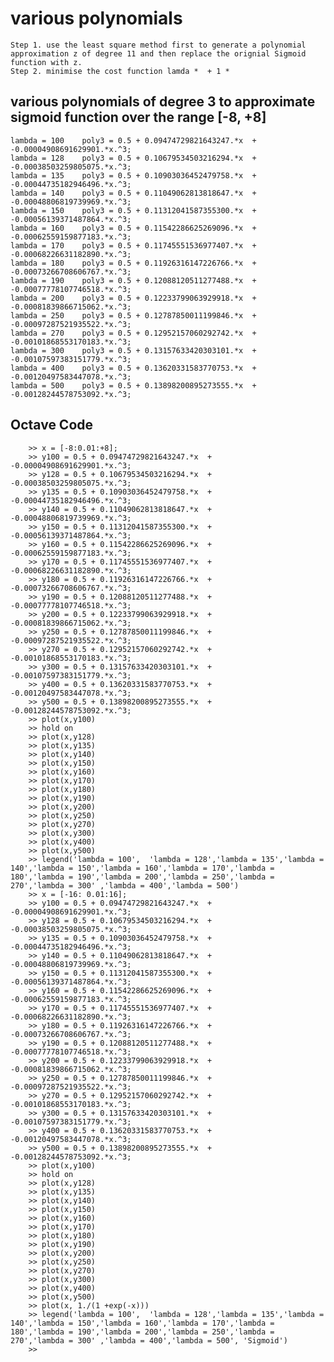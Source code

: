 # various polynomials
    Step 1. use the least square method first to generate a polynomial approximation z of degree 11 and then replace the orignial Sigmoid function with z.
    Step 2. minimise the cost function lamda *  + 1 * 
    
## various polynomials of degree 3 to approximate sigmoid function over the range [-8, +8]
    lambda = 100	poly3 = 0.5 + 0.09474729821643247.*x  + -0.00004908691629901.*x.^3;
    lambda = 128	poly3 = 0.5 + 0.10679534503216294.*x  + -0.00038503259805075.*x.^3;
    lambda = 135	poly3 = 0.5 + 0.10903036452479758.*x  + -0.00044735182946496.*x.^3;
    lambda = 140	poly3 = 0.5 + 0.11049062813818647.*x  + -0.00048806819739969.*x.^3;
    lambda = 150	poly3 = 0.5 + 0.11312041587355300.*x  + -0.00056139371487864.*x.^3;
    lambda = 160	poly3 = 0.5 + 0.11542286625269096.*x  + -0.00062559159877183.*x.^3;
    lambda = 170	poly3 = 0.5 + 0.11745551536977407.*x  + -0.00068226631182890.*x.^3;
    lambda = 180	poly3 = 0.5 + 0.11926316147226766.*x  + -0.00073266708606767.*x.^3;
    lambda = 190	poly3 = 0.5 + 0.12088120511277488.*x  + -0.00077778107746518.*x.^3;
    lambda = 200	poly3 = 0.5 + 0.12233799063929918.*x  + -0.00081839866715062.*x.^3;
    lambda = 250	poly3 = 0.5 + 0.12787850011199846.*x  + -0.00097287521935522.*x.^3;
    lambda = 270	poly3 = 0.5 + 0.12952157060292742.*x  + -0.00101868553170183.*x.^3;
    lambda = 300	poly3 = 0.5 + 0.13157633420303101.*x  + -0.00107597383151779.*x.^3;
    lambda = 400	poly3 = 0.5 + 0.13620331583770753.*x  + -0.00120497583447078.*x.^3;
    lambda = 500	poly3 = 0.5 + 0.13898200895273555.*x  + -0.00128244578753092.*x.^3;
    
    
## Octave Code
        >> x = [-8:0.01:+8];
        >> y100 = 0.5 + 0.09474729821643247.*x  + -0.00004908691629901.*x.^3;
        >> y128 = 0.5 + 0.10679534503216294.*x  + -0.00038503259805075.*x.^3;
        >> y135 = 0.5 + 0.10903036452479758.*x  + -0.00044735182946496.*x.^3;
        >> y140 = 0.5 + 0.11049062813818647.*x  + -0.00048806819739969.*x.^3;
        >> y150 = 0.5 + 0.11312041587355300.*x  + -0.00056139371487864.*x.^3;
        >> y160 = 0.5 + 0.11542286625269096.*x  + -0.00062559159877183.*x.^3;
        >> y170 = 0.5 + 0.11745551536977407.*x  + -0.00068226631182890.*x.^3;
        >> y180 = 0.5 + 0.11926316147226766.*x  + -0.00073266708606767.*x.^3;
        >> y190 = 0.5 + 0.12088120511277488.*x  + -0.00077778107746518.*x.^3;
        >> y200 = 0.5 + 0.12233799063929918.*x  + -0.00081839866715062.*x.^3;
        >> y250 = 0.5 + 0.12787850011199846.*x  + -0.00097287521935522.*x.^3;
        >> y270 = 0.5 + 0.12952157060292742.*x  + -0.00101868553170183.*x.^3;
        >> y300 = 0.5 + 0.13157633420303101.*x  + -0.00107597383151779.*x.^3;
        >> y400 = 0.5 + 0.13620331583770753.*x  + -0.00120497583447078.*x.^3;
        >> y500 = 0.5 + 0.13898200895273555.*x  + -0.00128244578753092.*x.^3;
        >> plot(x,y100)
        >> hold on
        >> plot(x,y128)
        >> plot(x,y135)
        >> plot(x,y140)
        >> plot(x,y150)
        >> plot(x,y160)
        >> plot(x,y170)
        >> plot(x,y180)
        >> plot(x,y190)
        >> plot(x,y200)
        >> plot(x,y250)
        >> plot(x,y270)
        >> plot(x,y300)
        >> plot(x,y400)
        >> plot(x,y500)
        >> legend('lambda = 100',  'lambda = 128','lambda = 135','lambda = 140','lambda = 150','lambda = 160','lambda = 170','lambda = 180','lambda = 190','lambda = 200','lambda = 250','lambda = 270','lambda = 300' ,'lambda = 400','lambda = 500')
        >> x = [-16: 0.01:16];
        >> y100 = 0.5 + 0.09474729821643247.*x  + -0.00004908691629901.*x.^3;
        >> y128 = 0.5 + 0.10679534503216294.*x  + -0.00038503259805075.*x.^3;
        >> y135 = 0.5 + 0.10903036452479758.*x  + -0.00044735182946496.*x.^3;
        >> y140 = 0.5 + 0.11049062813818647.*x  + -0.00048806819739969.*x.^3;
        >> y150 = 0.5 + 0.11312041587355300.*x  + -0.00056139371487864.*x.^3;
        >> y160 = 0.5 + 0.11542286625269096.*x  + -0.00062559159877183.*x.^3;
        >> y170 = 0.5 + 0.11745551536977407.*x  + -0.00068226631182890.*x.^3;
        >> y180 = 0.5 + 0.11926316147226766.*x  + -0.00073266708606767.*x.^3;
        >> y190 = 0.5 + 0.12088120511277488.*x  + -0.00077778107746518.*x.^3;
        >> y200 = 0.5 + 0.12233799063929918.*x  + -0.00081839866715062.*x.^3;
        >> y250 = 0.5 + 0.12787850011199846.*x  + -0.00097287521935522.*x.^3;
        >> y270 = 0.5 + 0.12952157060292742.*x  + -0.00101868553170183.*x.^3;
        >> y300 = 0.5 + 0.13157633420303101.*x  + -0.00107597383151779.*x.^3;
        >> y400 = 0.5 + 0.13620331583770753.*x  + -0.00120497583447078.*x.^3;
        >> y500 = 0.5 + 0.13898200895273555.*x  + -0.00128244578753092.*x.^3;
        >> plot(x,y100)
        >> hold on
        >> plot(x,y128)
        >> plot(x,y135)
        >> plot(x,y140)
        >> plot(x,y150)
        >> plot(x,y160)
        >> plot(x,y170)
        >> plot(x,y180)
        >> plot(x,y190)
        >> plot(x,y200)
        >> plot(x,y250)
        >> plot(x,y270)
        >> plot(x,y300)
        >> plot(x,y400)
        >> plot(x,y500)
        >> plot(x, 1./(1 +exp(-x)))
        >> legend('lambda = 100',  'lambda = 128','lambda = 135','lambda = 140','lambda = 150','lambda = 160','lambda = 170','lambda = 180','lambda = 190','lambda = 200','lambda = 250','lambda = 270','lambda = 300' ,'lambda = 400','lambda = 500', 'Sigmoid')
        >>
